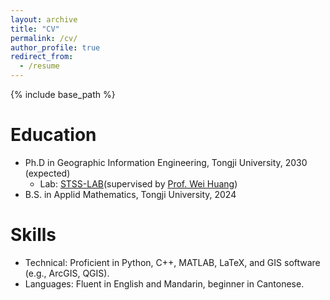 ```yaml
---
layout: archive
title: "CV"
permalink: /cv/
author_profile: true
redirect_from:
  - /resume
---
```


{% include base_path %}

Education
======
* Ph.D in Geographic Information Engineering, Tongji University, 2030 (expected)
    * Lab: [STSS-LAB](https://mp.weixin.qq.com/mp/profile_ext?action=home&__biz=Mzg3MzYyNzgyNQ==&scene=117#wechat_redirect)(supervised by [Prof. Wei Huang](https://huangweibuct.github.io/weihuang.github.io/))
* B.S. in Applid Mathematics, Tongji University, 2024
  
Skills
======
* Technical: Proficient in Python, C++, MATLAB, LaTeX, and GIS software (e.g., ArcGIS, QGIS).
* Languages: Fluent in English and Mandarin, beginner in Cantonese.
